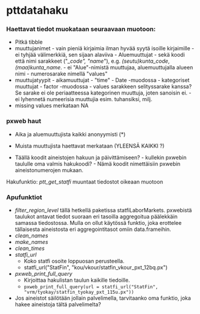 
# pttdatahaku

<!-- badges: start -->
<!-- badges: end -->


### Haettavat tiedot muokataan seuraavaan muotoon:

 - Pitkä tibble
 - muuttujanimet
            - vain pieniä kirjaimia ilman hyvää syytä isoille kirjaimille
            - ei tyhjää välimerkkiä, sen sijaan alaviiva
            - Aluemuuttujat
                - sekä koodi että nimi sarakkeet ("*_code", "*_name_"), e.g. _(seutu)kunta_code_, _(maa)kunta_name_. 
                - ei "Alue"-nimistä muuttujaa, aluemuuttujalla alueen nimi
            - numerosarake nimellä "values"
  - muuttujatyypit
            - aikamuuttujat
                - "time"
                - Date -muodossa
            - kategoriset muuttujat
                - factor -muodossa
                - values sarakkeen selityssarake kanssa? Se sarake ei ole periaatteessa kategorinen muuttuja, joten sanoisin ei.
            - ei lyhennetä numeerisia muuttujia esim. tuhansiksi, milj. 
  - missing values merkataan NA


### pxweb haut

- Aika ja aluemuuttujista kaikki anonyymisti (*)
- Muista muuttujista haettavat merkataan (YLEENSÄ KAIKKI ?)

- Täällä koodit aineistojen hakuun ja päivittämiseen?
      - kullekin pxwebin taululle oma valmis hakukoodi?
      - Nämä koodit nimettäisiin pxwebin aineistonumerojen mukaan.
        
Hakufunktio:
  *ptt_get_statfi* muuntaat tiedostot oikeaan muotoon
        
 ### Apufunktiot
   - *filter_region_level* tällä hetkellä paketissa statfiLaborMarkets. pxwebistä taulukot antavat tiedot suoraan eri tasoilla aggregoitua päälekkäin samassa tiedostossa. Mulla on ollut käytössä funktio, joka erottelee tällaisesta aineistosta eri aggregointitasot omiin data.frameihin. 
   - *clean_names*
   - *make_names*
   - *clean_times*
   - *statfi_url* 
      - Koko statfi osoite loppuosan perusteella.
      - statfi_url("StatFin", "kou/vkour/statfin_vkour_pxt_12bq.px")
   - *pxweb_print_full_query* 
      - Kirjoittaa hakulistan taulun kaikille tiedoille.
      - `pxweb_print_full_query(url = statfi_url("StatFin", "vrm/tyokay/statfin_tyokay_pxt_115u.px"))`
   - Jos aineistot säilötään jollain palvelimella, tarvitaanko oma funktio, joka hakee aineistoja tältä palvelimelta?
